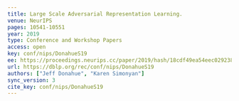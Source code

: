 ```yaml
---
title: Large Scale Adversarial Representation Learning.
venue: NeurIPS
pages: 10541-10551
year: 2019
type: Conference and Workshop Papers
access: open
key: conf/nips/DonahueS19
ee: https://proceedings.neurips.cc/paper/2019/hash/18cdf49ea54eec029238fcc95f76ce41-Abstract.html
url: https://dblp.org/rec/conf/nips/DonahueS19
authors: ["Jeff Donahue", "Karen Simonyan"]
sync_version: 3
cite_key: conf/nips/DonahueS19
---
```

